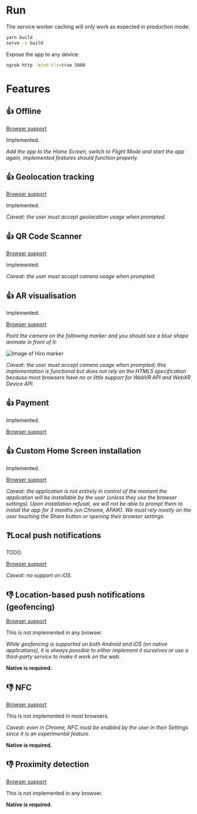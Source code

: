 # Run

The service worker caching will only work as expected in production mode:

```sh
yarn build
serve -s build
```

Expose the app to any device:

```sh
ngrok http -bind-tls=true 5000
```

# Features

## 👍 Offline

[Browser support](https://whatwebcando.today/offline.html)

Implemented.

*Add the app to the Home Screen, switch to Flight Mode and start the app again, implemented 
features should function properly.*

## 👍 Geolocation tracking

[Browser support](https://whatwebcando.today/geolocation.html)

Implemented.

*Caveat: the user must accept geolocation usage when prompted.*

## 👍 QR Code Scanner

[Browser support](https://whatwebcando.today/camera-microphone.html)

Implemented.

*Caveat: the user must accept camera usage when prompted.*

## 👍 AR visualisation

Implemented.

[Browser support](https://whatwebcando.today/vr.html)

*Point the camera on the following marker and you should see a blue shape animate in front of it:*

![Image of Hiro marker](https://jeromeetienne.github.io/AR.js/data/images/HIRO.jpg)

*Caveat: the user must accept camera usage when prompted; this implementation is functional
but does not rely on the HTML5 specification because most browsers have no or little support for
WebVR API and WebXR Device API.*

## 👍 Payment

Implemented.

[Browser support](https://whatwebcando.today/payments.html)

## 👍 Custom Home Screen installation

Implemented.

[Browser support](https://whatwebcando.today/installation.html)

*Caveat: the application is not entirely in control of the moment the application will be 
installable by the user (unless they use the browser settings). Upon installation refusal,
we will not be able to prompt them to install the app for 3 months (on Chrome, AFAIK). We
must rely mostly on the user touching the Share button or opening their browser settings.*

## ❓Local push notifications

TODO.

[Browser support](https://whatwebcando.today/local-notifications.html)

*Caveat: no support on iOS.*

## 👎 Location-based push notifications (geofencing)

[Browser support](https://whatwebcando.today/geofencing.html)

This is not implemented in any browser.

*While geofencing is supported on both Android and iOS (on native applications), it is always
possible to either implement it ourselves or use a third-party service to make it work on the web.*

**Native is required.**

## 👎 NFC

[Browser support](https://whatwebcando.today/nfc.html)

This is not implemented in most browsers.

*Caveat: even in Chrome, NFC must be enabled by the user in their Settings
since it is an experimental feature.*

**Native is required.**

## 👎 Proximity detection

[Browser support](https://whatwebcando.today/proximity.html)

This is not implemented in any browser.

**Native is required.**
